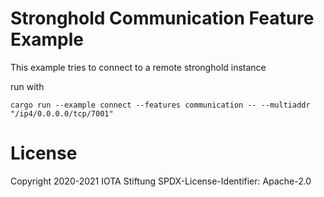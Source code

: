 # Stronghold Communication Feature Example

This example tries to connect to a remote stronghold instance

run with
```no_run
cargo run --example connect --features communication -- --multiaddr "/ip4/0.0.0.0/tcp/7001"
```

# License

Copyright 2020-2021 IOTA Stiftung
SPDX-License-Identifier: Apache-2.0
